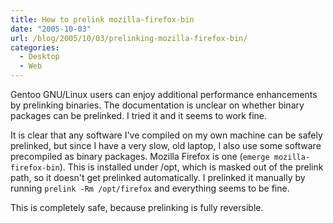 ```yaml
---
title: How to prelink mozilla-firefox-bin
date: "2005-10-03"
url: /blog/2005/10/03/prelinking-mozilla-firefox-bin/
categories:
  - Desktop
  - Web
---
```

Gentoo GNU/Linux users can enjoy additional performance enhancements by prelinking binaries. The documentation is unclear on whether binary packages can be prelinked. I tried it and it seems to work fine.

It is clear that any software I've compiled on my own machine can be safely prelinked, but since I have a very slow, old laptop, I also use some software precompiled as binary packages. Mozilla Firefox is one (`emerge mozilla-firefox-bin`). This is installed under /opt, which is masked out of the prelink path, so it doesn't get prelinked automatically. I prelinked it manually by running `prelink -Rm /opt/firefox` and everything seems to be fine.

This is completely safe, because prelinking is fully reversible.


